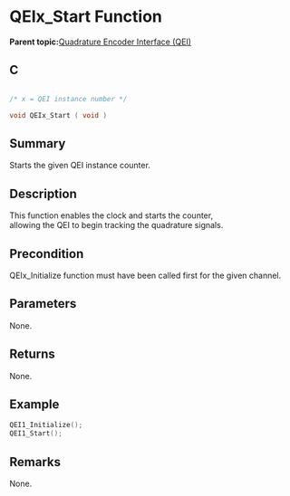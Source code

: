 # QEIx\_Start Function

**Parent topic:**[Quadrature Encoder Interface \(QEI\)](GUID-62A23819-A256-4FB3-9682-BA733F4B45AA.md)

## C

```c

/* x = QEI instance number */

void QEIx_Start ( void )
```

## Summary

Starts the given QEI instance counter.

## Description

This function enables the clock and starts the counter,<br />allowing the QEI to begin tracking the quadrature signals.

## Precondition

QEIx\_Initialize function must have been called first for the given channel.

## Parameters

None.

## Returns

None.

## Example

```c
QEI1_Initialize();
QEI1_Start();
```

## Remarks

None.

